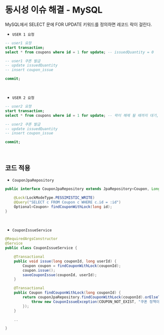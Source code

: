 # 동시성 이슈 해결 - MySQL

MySQL에서 SELECT 문에 FOR UPDATE 키워드를 정의하면 레코드 락이 걸린다.  

 - `USER 1 요청`
```sql
-- user1 요청
start transaction;
select * from coupons where id = 1 for update; -- issuedQuantity = 0

-- user1 쿠폰 발급
-- update issuedQuantity
-- insert coupon_issue

commit;
```
<br/>

 - `USER 2 요청`
```sql
-- user2 요청
start transaction;
select * from coupons where id = 1 for update; -- 락이 해제 될 때까지 대기, user1의 트랜잭션이 commit 되는 순간에 조회된다.

-- user2 쿠폰 발급
-- update issuedQuantity
-- insert coupon_issue

commit;
```
<br/>

## 코드 적용

 - `CouponJpaRepository`
```java
public interface CouponJpaRepository extends JpaRepository<Coupon, Long> {

    @Lock(LockModeType.PESSIMISTIC_WRITE)
    @Query("SELECT c FROM Coupon c WHERE c.id = :id")
    Optional<Coupon> findCouponWithLock(long id);
}
```
<br/>

 - `CouponIssueService`
```java
@RequiredArgsConstructor
@Service
public class CouponIssueService {

    @Transactional
    public void issue(long couponId, long userId) {
        Coupon coupon = findCouponWithLock(couponId);
        coupon.issue();
        saveCouponIssue(couponId, userId);
    }

    @Transactional
    public Coupon findCouponWithLock(long couponId) {
        return couponJpaRepository.findCouponWithLock(couponId).orElseThrow(() -> {
            throw new CouponIssueException(COUPON_NOT_EXIST, "쿠폰 정책이 존재하지 않습니다. %s".formatted(couponId));
        });
    }

    ..

}
```
